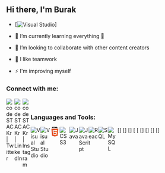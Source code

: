 
## Hi there, I'm Burak  
- [<img align="center" alt="Visual Studio " width="100px" src="https://cdn.webtekno.com/media/cache/content_detail_v2/article/23831/turkiye-deki-yazilim-sektorunu-buyutmek-icin-devletten-onemli-adim-1483725143.jpg" />]  

- 🌱 I’m currently learning everything 🤣
- 👯 I’m looking to collaborate with other content creators
- 🥅 I like teamwork
- ⚡ I'm improving myself


### Connect with me:

[<img align="left" alt="codeSTACKr | Twitter" width="22px" src="https://cdn.jsdelivr.net/npm/simple-icons@v3/icons/twitter.svg" />][twitter]
[<img align="left" alt="codeSTACKr | LinkedIn" width="22px" src="https://cdn.jsdelivr.net/npm/simple-icons@v3/icons/linkedin.svg" />][linkedin]
[<img align="left" alt="codeSTACKr | Instagram" width="22px" src="https://cdn.jsdelivr.net/npm/simple-icons@v3/icons/instagram.svg" />][instagram]

<br />

### Languages and Tools:


[<img align="left" alt="Visual Studio " width="26px" src="https://image.flaticon.com/icons/png/512/74/74906.png" />]
[<img align="left" alt="Visual Studio " width="26px" src="https://image.flaticon.com/icons/png/512/906/906324.png" />]
[<img align="left" alt="HTML5" width="26px" src="https://raw.githubusercontent.com/github/explore/80688e429a7d4ef2fca1e82350fe8e3517d3494d/topics/html/html.png" />]
[<img align="left" alt="CSS3" width="26px" src="https://image.flaticon.com/icons/png/512/732/732190.png" />
[<img align="left" alt="Java" width="26px" src="https://image.flaticon.com/icons/png/512/226/226777.png" />
[<img align="left" alt="JavaScript" width="26px" src="https://image.flaticon.com/icons/png/512/29/29105.png" >]
[<img align="left" alt="React" width="26px" src="https://image.flaticon.com/icons/png/512/1126/1126012.png" />]
[<img align="left" alt="SQL" width="26px" src="https://image.flaticon.com/icons/png/512/2772/2772128.png" />]
[<img align="left" alt="MySQL" width="26px" src="https://image.flaticon.com/icons/png/512/1199/1199128.png" />]
<br />
<br />

[twitter]: https://twitter.com/Burakiipekci
[instagram]: https://instagram.com/Burakiipekci
[linkedin]: https://linkedin.com/in/Burakiipekci

